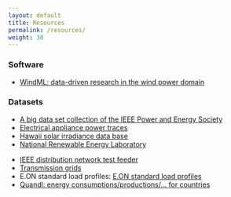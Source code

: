 ```yaml
---
layout: default
title: Resources
permalink: /resources/
weight: 30
---
```




<!-- <h3><b>Project websites</b></h3>

- <a href="http://www.ci.uni-oldenburg.de/55385.html">Energy information systems and wind energy prediction</a>
- <a href="http://cs.adelaide.edu.au/%7Eoptlog/research/windfarmlayout.php">Layout optimisation of large wind farms</a>
- <a href="http://www.sita-research.org/">Sustainable Information Technologies and Applications (SITA) Research Center</a> -->

<h3><b>Software</b></h3>

<!-- - <a href="http://ewh.ieee.org/cmte/psace/CAMS_taskforce/software.htm">Comprehensive collection by the IEEE TF Open Source Software for Power Systems</a> -->
- <a href="http://windml.org/">WindML: data-driven research in the wind power domain</a>

<h3><b>Datasets</b></h3>

- <a href="http://sites.ieee.org/pes-iss/data-sets/">A big data set collection of the IEEE Power and Energy Society</a>
- <a href="http://www.tracebase.org/publications">Electrical appliance power traces</a>
- <a href="http://www.nrel.gov/midc/oahu_archive/">Hawaii solar irradiance data base</a>
- <a href="http://www.nrel.gov/gis/data.html">National Renewable Energy Laboratory</a>
<!-- - <a href="http://www.dwd.de/bvbw/appmanager/bvbw/dwdwwwDesktop?_nfpb=true&amp;_pageLabel=_dwdwww_klima_umwelt_klimadaten_deutschland&amp;_state=maximized&amp;_windowLabel=T82002&amp;switchLang=en">Climate data from Deutscher Wetterdienst</a> -->
- <a href="http://ewh.ieee.org/soc/pes/dsacom/testfeeders/index.html">IEEE distribution network test feeder</a>
- <a href="http://www.ee.washington.edu/research/pstca/">Transmission grids</a>
- E.ON standard load profiles: <a href="http://www.energienetz-mitte.de/marktpartner/netzzugang-nutzung/strom/standardlastprofilverfahren/">E.ON standard load profiles</a>
- <a href="http://www.quandl.com/collections">Quandl: energy consumptions/productions/... for countries</a>
